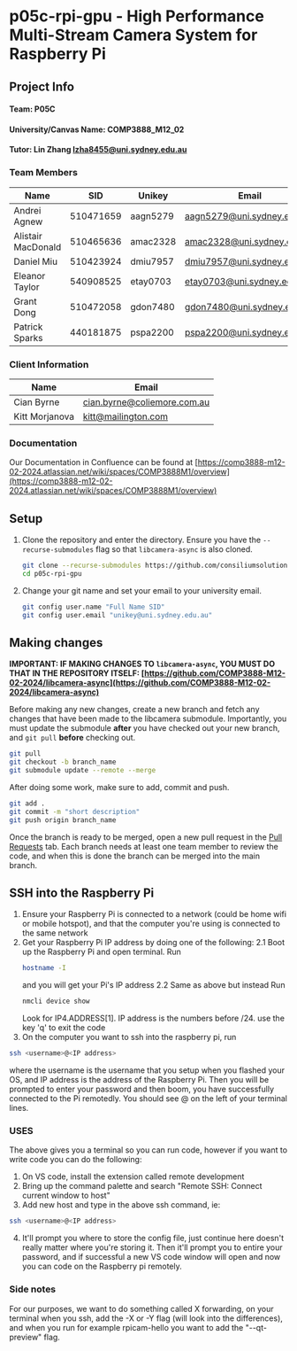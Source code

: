 # p05c-rpi-gpu - High Performance Multi-Stream Camera System for Raspberry Pi

## Project Info

#### Team: P05C

#### University/Canvas Name: COMP3888_M12_02

#### Tutor: Lin Zhang [lzha8455@uni.sydney.edu.au](mailto:lzha8455@uni.sydney.edu.au)

### Team Members

| Name               | SID       | Unikey   | Email                      |
| ------------------ | --------- | -------- | -------------------------- |
| Andrei Agnew       | 510471659 | aagn5279 | aagn5279@uni.sydney.edu.au |
| Alistair MacDonald | 510465636 | amac2328 | amac2328@uni.sydney.edu.au |
| Daniel Miu         | 510423924 | dmiu7957 | dmiu7957@uni.sydney.edu.au |
| Eleanor Taylor     | 540908525 | etay0703 | etay0703@uni.sydney.edu.au |
| Grant Dong         | 510472058 | gdon7480 | gdon7480@uni.sydney.edu.au |
| Patrick Sparks     | 440181875 | pspa2200 | pspa2200@uni.sydney.edu.au |

### Client Information

| Name           | Email                       |
| -------------- | --------------------------- |
| Cian Byrne     | cian.byrne@coliemore.com.au |
| Kitt Morjanova | kitt@mailington.com         |

### Documentation

Our Documentation in Confluence can be found at [https://comp3888-m12-02-2024.atlassian.net/wiki/spaces/COMP3888M1/overview](https://comp3888-m12-02-2024.atlassian.net/wiki/spaces/COMP3888M1/overview)

## Setup

1.   Clone the repository and enter the directory. Ensure you have the `--recurse-submodules` flag so that `libcamera-async` is also cloned.

     ```sh
     git clone --recurse-submodules https://github.com/consiliumsolutions/p05c-rpi-gpu
     cd p05c-rpi-gpu
     ```

2.   Change your git name and set your email to your university email.

     ```sh
     git config user.name "Full Name SID"
     git config user.email "unikey@uni.sydney.edu.au"
     ```

## Making changes

**IMPORTANT: IF MAKING CHANGES TO `libcamera-async`, YOU MUST DO THAT IN THE REPOSITORY ITSELF: [https://github.com/COMP3888-M12-02-2024/libcamera-async](https://github.com/COMP3888-M12-02-2024/libcamera-async)**

Before making any new changes, create a new branch and fetch any changes that have been made to the libcamera submodule. Importantly, you must update the submodule **after** you have checked out your new branch, and `git pull` **before** checking out.

```sh
git pull
git checkout -b branch_name
git submodule update --remote --merge
```

After doing some work, make sure to add, commit and push.

```sh
git add .
git commit -m "short description"
git push origin branch_name
```

Once the branch is ready to be merged, open a new pull request in the [Pull Requests](https://github.com/consiliumsolutions/p05c-rpi-gpu/pulls) tab. Each branch needs at least one team member to review the code, and when this is done the branch can be merged into the main branch.

## SSH into the Raspberry Pi
1. Ensure your Raspberry Pi is connected to a network (could be home wifi or mobile hotspot), and that the computer you're using is connected to the same network
2. Get your Raspberry Pi IP address by doing one of the following:
     2.1 Boot up the Raspberry Pi and open terminal. Run
     ```sh
     hostname -I
     ```
     and you will get your Pi's IP address
     2.2 Same as above but instead Run 
     ```sh
     nmcli device show
     ```
     Look for IP4.ADDRESS[1]. IP address is the numbers before /24. use the key 'q' to exit the code
3. On the computer you want to ssh into the raspberry pi, run 
```sh
ssh <username>@<IP address>
```
where the username is the username that you setup when you flashed your OS, and IP address is the address of the Raspberry Pi. Then you will be prompted to enter your password and then boom, you have successfully connected to the Pi remotedly. You should see <username>@<RaspberryPi> on the left of your terminal lines.

### USES
The above gives you a terminal so you can run code, however if you want to write code you can do the following:

1. On VS code, install the extension called remote development
2. Bring up the command palette and search "Remote SSH: Connect current window to host"
3. Add new host and type in the above ssh command, ie:
```sh
ssh <username>@<IP address>
```
4. It'll prompt you where to store the config file, just continue here doesn't really matter where you're storing it. Then it'll prompt you to entire your password, and if successful a new VS code window will open and now you can code on the Raspberry pi remotely.

### Side notes
For our purposes, we want to do something called X forwarding, on your terminal when you ssh, add the -X or -Y flag (will look into the differences), and when you run for example rpicam-hello you want to add the "--qt-preview" flag.